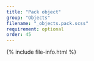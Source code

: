 ```yaml
---
title: "Pack object"
group: "Objects"
filename: "_objects.pack.scss"
requirement: optional
order: 45
---
```


{% include file-info.html %}
